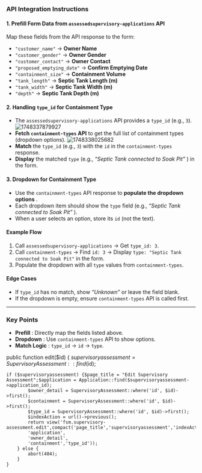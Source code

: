 ### **API Integration Instructions**

#### **1. Prefill Form Data from `assessedsupervisory-applications` API**

Map these fields from the API response to the form:

* `"customer_name"` → **Owner Name**
* `"customer_gender"` → **Owner Gender**
* `"customer_contact"` → **Owner Contact**
* `"proposed_emptying_date"` → **Confirm Emptying Date**
* `"containment_size"` → **Containment Volume**
* `"tank_length"` → **Septic Tank Length (m)**
* `"tank_width"` → **Septic Tank Width (m)**
* `"depth"` → **Septic Tank Depth (m)**

#### **2. Handling `type_id` for Containment Type**

* The `assessedsupervisory-applications` API provides a `type_id` (e.g., `3`).
  ![1748337879927](image/schedulefields/1748337879927.png)
* **Fetch `containment-types` API** to get the full list of containment types (dropdown options).
  ![1748338025682](image/schedulefields/1748338025682.png)
* **Match** the `type_id` (e.g., `3`) with the `id` in the `containment-types` response.
* **Display** the matched `type` (e.g.,  *“Septic Tank connected to Soak Pit”* ) in the form.

#### **3. Dropdown for Containment Type**

* Use the `containment-types` API response to  **populate the dropdown options** .
* Each dropdown item should show the `type` field (e.g.,  *“Septic Tank connected to Soak Pit”* ).
* When a user selects an option, store its `id` (not the text).

#### **Example Flow**

1. Call `assessedsupervisory-applications` → Get `type_id: 3`.
2. Call `containment-types` → Find `id: 3` → Display `type: "Septic Tank connected to Soak Pit"` in the form.
3. Populate the dropdown with all `type` values from `containment-types`.

#### **Edge Cases**

* If `type_id` has no match, show *“Unknown”* or leave the field blank.
* If the dropdown is empty, ensure `containment-types` API is called first.

---

### **Key Points**

* **Prefill** : Directly map the fields listed above.
* **Dropdown** : Use `containment-types` API to show options.
* **Match Logic** : `type_id` → `id` → `type`.


public function edit($id)
    {
        $supervisoryassessment = SupervisoryAssessment::find($id);

    if ($supervisoryassessment) {$page_title = "Edit Supervisory Assessment";$application = Application::find($supervisoryassessment->application_id);
            $owner_detail = SupervisoryAssessment::where('id', $id)->first();
            $containment = SupervisoryAssessment::where('id', $id)->first();
            $type_id = SupervisoryAssessment::where('id', $id)->first();
            $indexAction = url()->previous();
            return view('fsm.supervisory-assessment.edit',compact('page_title','supervisoryassessment','indexAction',
            'application',
            'owner_detail',
            'containment','type_id'));
        } else {
            abort(404);
        }
    }
